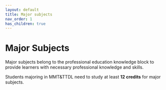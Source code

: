 ```yaml
---
layout: default
title: Major subjects
nav_order: 1
has_children: true
---
```


# Major Subjects

Major subjects belong to the professional education knowledge block to provide learners with necessary professional knowledge and skills.

Students majoring in MMT&TTDL need to study at least **12 credits** for major subjects.